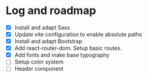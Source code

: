 # Log and roadmap

- [x] Install and adapt Sass
- [x] Update vite configuration to enable absolute paths
- [x] Install and adapt Bootstrap
- [x] Add react-router-dom. Setup basic routes.
- [x] Add fonts and make base typography
- [ ] Setup color system
- [ ] Header component
